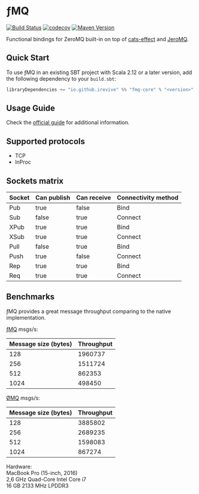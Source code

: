# ƒMQ
[![Build Status](https://github.com/iRevive/fmq/workflows/CI/badge.svg)](https://github.com/iRevive/fmq/actions)
[![codecov](https://codecov.io/gh/iRevive/fmq/branch/master/graph/badge.svg)](https://codecov.io/gh/iRevive/fmq)
[![Maven Version](https://maven-badges.herokuapp.com/maven-central/io.github.irevive/fmq-core_2.13/badge.svg)](https://maven-badges.herokuapp.com/maven-central/io.github.irevive/fmq-core_2.13)

Functional bindings for ZeroMQ built-in on top of [cats-effect](https://github.com/typelevel/cats-effect) and [JeroMQ](https://github.com/zeromq/jeromq).

## Quick Start

To use ƒMQ in an existing SBT project with Scala 2.12 or a later version, add the following dependency to your `build.sbt`:
 
```scala
libraryDependencies += "io.github.irevive" %% "fmq-core" % "<version>"
```

## Usage Guide

Check the [official guide](https://irevive.github.io/fmq/) for additional information.

## Supported protocols

* TCP
* InProc

## Sockets matrix

| Socket | Can publish | Can receive | Connectivity method |
|--------|-------------|-------------|---------------------|
| Pub    | true        | false       | Bind                |
| Sub    | false       | true        | Connect             |
| XPub   | true        | true        | Bind                |
| XSub   | true        | true        | Connect             |
| Pull   | false       | true        | Bind                |
| Push   | true        | false       | Connect             |
| Rep    | true        | true        | Bind                |
| Req    | true        | true        | Connect             |

## Benchmarks

ƒMQ provides a great message throughput comparing to the native implementation.

[ƒMQ](https://github.com/iRevive/fmq/blob/master/bench/src/main/scala/io/fmq/SocketBenchmark.scala) msgs/s:

| Message size (bytes) | Throughput |
|----------------------|------------|
| 128                  | 1960737    |
| 256                  | 1511724    |
| 512                  | 862353     |
| 1024                 | 498450     |

[ØMQ](http://wiki.zeromq.org/results:ib-tests-v206) msgs/s: 

| Message size (bytes) | Throughput |
|----------------------|------------|
| 128                  | 3885802    |
| 256                  | 2689235    |
| 512                  | 1598083    |
| 1024                 | 867274     |

Hardware:  
MacBook Pro (15-inch, 2016)  
2,6 GHz Quad-Core Intel Core i7  
16 GB 2133 MHz LPDDR3  